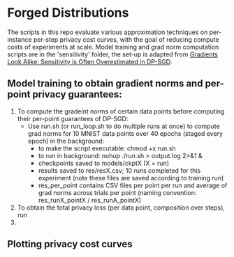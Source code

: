 # Forged Distributions

The scripts in this repo evaluate various approximation techniques on per-instance per-step privacy cost curves, with the goal of reducing compute costs of experiments at scale. Model training and grad norm computation scripts are in the 'sensitivity' folder, the set-up is adapted from [Gradients Look Alike: Sensitivity is Often Overestimated in DP-SGD](https://arxiv.org/abs/2307.00310).

## Model training to obtain gradient norms and per-point privacy guarantees:
1. To compute the gradeint norms of certain data points before computing their per-point guarantees of DP-SGD:
    - Use run.sh (or run_loop.sh to do multiple runs at once) to compute grad norms for 10 MNIST data points over 40 epochs (staged every epoch) in the background:
        - to make the script executable: chmod +x run.sh
        - to run in background: nohup ./run.sh > output.log 2>&1 &
        - checkpoints saved to models/ckptX (X = run)
        - results saved to res/resX.csv; 10 runs completed for this experiment (note these files are saved according to training run)
        - res_per_point contains CSV files per point per run and average of grad norms across trials per point (naming convention: res_runX_pointX / res_runA_pointX)
2. To obtain the total privacy loss (per data point, composition over steps), run 
3. 

 ## Plotting privacy cost curves
